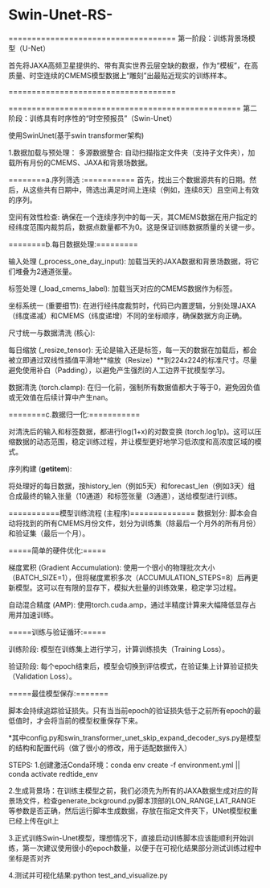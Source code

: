 # Swin-Unet-RS-



====================================
第一阶段：训练背景场模型（U-Net）

首先将JAXA高频卫星提供的、带有真实世界云层空缺的数据，作为“模板”，在高质量、时空连续的CMEMS模型数据上“雕刻”出最贴近现实的训练样本。

====================================







==================================================
第二阶段：训练具有时序性的“时空预报员”（Swin-Unet）

使用SwinUnet(基于swin transformer架构)

1.数据加载与预处理：
多源数据整合: 自动扫描指定文件夹（支持子文件夹），加载所有月份的CMEMS、JAXA和背景场数据。

========a.序列筛选 :=========== 
首先，找出三个数据源共有的日期。然后，从这些共有日期中，筛选出满足时间上连续（例如，连续8天）且空间上有效的序列。

空间有效性检查: 确保在一个连续序列中的每一天，其CMEMS数据在用户指定的经纬度范围内裁剪后，数据点数量都不为0。这是保证训练数据质量的关键一步。

========b.每日数据处理:=========

输入处理 (_process_one_day_input): 加载当天的JAXA数据和背景场数据，将它们堆叠为2通道张量。

标签处理 (_load_cmems_label): 加载当天对应的CMEMS数据作为标签。

坐标系统一 (重要细节): 在进行经纬度裁剪时，代码已内置逻辑，分别处理JAXA（纬度递减）和CMEMS（纬度递增）不同的坐标顺序，确保数据方向正确。

尺寸统一与数据清洗 (核心):

每日缩放 (_resize_tensor): 无论是输入还是标签，每一天的数据在加载后，都会被立即通过双线性插值平滑地**缩放（Resize）**到224x224的标准尺寸。尽量避免使用补白（Padding），以避免产生强烈的人工边界干扰模型学习。

数据清洗 (torch.clamp): 在归一化前，强制所有数据值都大于等于0，避免因负值或无效值在后续计算中产生nan。

========c.数据归一化:===========

对清洗后的输入和标签数据，都进行log(1+x)的对数变换 (torch.log1p)。这可以压缩数据的动态范围，稳定训练过程，并让模型更好地学习低浓度和高浓度区域的模式。

序列构建 (__getitem__):

将处理好的每日数据，按history_len（例如5天）和forecast_len（例如3天）组合成最终的输入张量（10通道）和标签张量（3通道），送给模型进行训练。

===========模型训练流程 (主程序)==============
数据划分: 脚本会自动将找到的所有CMEMS月份文件，划分为训练集（除最后一个月外的所有月份）和验证集（最后一个月）。

=====简单的硬件优化:=====

梯度累积 (Gradient Accumulation): 使用一个很小的物理批次大小（BATCH_SIZE=1），但将梯度累积多次（ACCUMULATION_STEPS=8）后再更新模型。这可以在有限的显存下，模拟大批量的训练效果，稳定学习过程。

自动混合精度 (AMP): 使用torch.cuda.amp，通过半精度计算来大幅降低显存占用并加速训练。

=====训练与验证循环:=====

训练阶段: 模型在训练集上进行学习，计算训练损失（Training Loss）。

验证阶段: 每个epoch结束后，模型会切换到评估模式，在验证集上计算验证损失（Validation Loss）。

=====最佳模型保存:=======

脚本会持续追踪验证损失。只有当当前epoch的验证损失低于之前所有epoch的最低值时，才会将当前的模型权重保存下来。


*其中config.py和swin_transformer_unet_skip_expand_decoder_sys.py是模型的结构和配置代码（做了很小的修改，用于适配数据传入）


STEPS:
1.创建激活Conda环境：conda env create -f environment.yml  ||  conda activate redtide_env

2.生成背景场：在训练主模型之前，我们必须先为所有的JAXA数据生成对应的背景场文件，检查generate_bckground.py脚本顶部的LON_RANGE,LAT_RANGE等参数是否正确，然后运行脚本生成数据，存放在指定文件夹下，UNet模型权重已经上传在git上

3.正式训练Swin-Unet模型，理想情况下，直接启动训练脚本应该能顺利开始训练，第一次建议使用很小的epoch数量，以便于在可视化结果部分测试训练过程中坐标是否对齐

4.测试并可视化结果:python test_and_visualize.py








